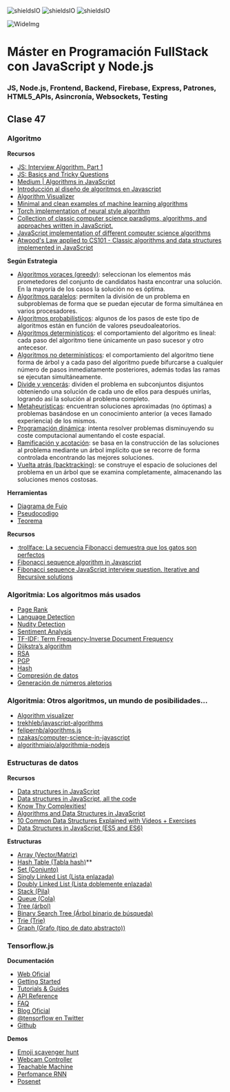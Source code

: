 ![shieldsIO](https://img.shields.io/github/issues/Fictizia/Master-en-programacion-fullstack-con-JavaScript-y-Node.js_ed2.svg)
![shieldsIO](https://img.shields.io/github/forks/Fictizia/Master-en-programacion-fullstack-con-JavaScript-y-Node.js_ed2.svg)
![shieldsIO](https://img.shields.io/github/stars/Fictizia/Master-en-programacion-fullstack-con-JavaScript-y-Node.js_ed2.svg)

![WideImg](http://fictizia.com/img/github/Fictizia-plan-estudios-github.jpg)

# Máster en Programación FullStack con JavaScript y Node.js
### JS, Node.js, Frontend, Backend, Firebase, Express, Patrones, HTML5_APIs, Asincronía, Websockets, Testing

## Clase 47

### Algoritmo

**Recursos**
- [JS: Interview Algorithm. Part 1](http://www.thatjsdude.com/interview/js1.html)
- [JS: Basics and Tricky Questions](http://www.thatjsdude.com/interview/js2.html)
- [Medium | Algorithms in JavaScript](https://medium.com/siliconwat/algorithms-in-javascript-b0bed68f4038)
- [Introducción al diseño de algoritmos en Javascript](http://www.etnassoft.com/2011/07/06/introduccion-al-diseno-de-algoritmos-en-javascript/)
- [Algorithm Visualizer](https://github.com/parkjs814/AlgorithmVisualizer)
- [Minimal and clean examples of machine learning algorithms](https://github.com/rushter/MLAlgorithms)
- [Torch implementation of neural style algorithm](https://github.com/jcjohnson/neural-style)
- [Collection of classic computer science paradigms, algorithms, and approaches written in JavaScript.](https://github.com/nzakas/computer-science-in-javascript)
- [JavaScript implementation of different computer science algorithms](https://github.com/mgechev/javascript-algorithms)
- [Atwood's Law applied to CS101 - Classic algorithms and data structures implemented in JavaScript](https://github.com/felipernb/algorithms.js)

**Según Estrategia**
- [Algoritmos voraces (greedy)](https://es.wikipedia.org/wiki/Algoritmo_voraz): seleccionan los elementos más prometedores del conjunto de candidatos hasta encontrar una solución. En la mayoría de los casos la solución no es óptima.
- [Algoritmos paralelos](https://es.wikipedia.org/wiki/Algoritmos_paralelos): permiten la división de un problema en subproblemas de forma que se puedan ejecutar de forma simultánea en varios procesadores.
- [Algoritmos probabilísticos](https://es.wikipedia.org/wiki/Algoritmo_probabil%C3%ADstico): algunos de los pasos de este tipo de algoritmos están en función de valores pseudoaleatorios.
- [Algoritmos determinísticos](https://es.wikipedia.org/wiki/Algoritmo_determin%C3%ADstico): el comportamiento del algoritmo es lineal: cada paso del algoritmo tiene únicamente un paso sucesor y otro antecesor.
- [Algoritmos no determinísticos](https://es.wikipedia.org/wiki/Algoritmo_no_determin%C3%ADstico): el comportamiento del algoritmo tiene forma de árbol y a cada paso del algoritmo puede bifurcarse a cualquier número de pasos inmediatamente posteriores, además todas las ramas se ejecutan simultáneamente.
- [Divide y vencerás](https://es.wikipedia.org/wiki/Divide_y_vencer%C3%A1s): dividen el problema en subconjuntos disjuntos obteniendo una solución de cada uno de ellos para después unirlas, logrando así la solución al problema completo.
- [Metaheurísticas](https://es.wikipedia.org/wiki/Metaheur%C3%ADsticas): encuentran soluciones aproximadas (no óptimas) a problemas basándose en un conocimiento anterior (a veces llamado experiencia) de los mismos.
- [Programación dinámica](https://es.wikipedia.org/wiki/Programaci%C3%B3n_din%C3%A1mica_(computaci%C3%B3n)): intenta resolver problemas disminuyendo su coste computacional aumentando el coste espacial.
- [Ramificación y acotación](https://es.wikipedia.org/wiki/Ramificaci%C3%B3n_y_acotaci%C3%B3n): se basa en la construcción de las soluciones al problema mediante un árbol implícito que se recorre de forma controlada encontrando las mejores soluciones.
- [Vuelta atrás (backtracking)](https://es.wikipedia.org/wiki/Vuelta_atr%C3%A1s): se construye el espacio de soluciones del problema en un árbol que se examina completamente, almacenando las soluciones menos costosas.


**Herramientas**
- [Diagrama de Fujo](https://es.wikipedia.org/wiki/Diagrama_de_flujo)
- [Pseudocodigo](https://es.wikipedia.org/wiki/Pseudoc%C3%B3digo)
- [Teorema](https://es.wikipedia.org/wiki/Teorema)

**Recursos**
- [:trollface: La secuencia Fibonacci demuestra que los gatos son perfectos](http://www.boredpanda.es/composicion-gatos-secuencia-fibonacci/)
- [Fibonacci sequence algorithm in Javascript](https://medium.com/developers-writing/fibonacci-sequence-algorithm-in-javascript-b253dc7e320e)
- [Fibonacci sequence JavaScript interview question. Iterative and Recursive solutions](https://medium.com/quick-code/fibonacci-sequence-javascript-interview-question-iterative-and-recursive-solutions-6a0346d24053)


### Algoritmia: Los algoritmos más usados
- [Page Rank](https://lizrush.gitbooks.io/algorithms-for-webdevs-ebook/content/chapters/page-rank.html)
- [Language Detection](https://lizrush.gitbooks.io/algorithms-for-webdevs-ebook/content/chapters/language-detection.html)
- [Nudity Detection](https://lizrush.gitbooks.io/algorithms-for-webdevs-ebook/content/chapters/nudity-detection.html)
- [Sentiment Analysis](https://lizrush.gitbooks.io/algorithms-for-webdevs-ebook/content/chapters/sentiment-analysis.html)
- [TF-IDF: Term Frequency-Inverse Document Frequency](https://lizrush.gitbooks.io/algorithms-for-webdevs-ebook/content/chapters/tf-idf.html)
- [Dijkstra’s algorithm](https://es.wikipedia.org/wiki/Algoritmo_de_Dijkstra)
- [RSA](https://es.wikipedia.org/wiki/RSA)
- [PGP](https://es.wikipedia.org/wiki/Pretty_Good_Privacy)
- [Hash](https://es.wikipedia.org/wiki/Funci%C3%B3n_hash)
- [Compresión de datos](https://www.tamps.cinvestav.mx/~mmorales/documents/Compre.pdf)
- [Generación de números aletorios](https://es.wikipedia.org/wiki/Generador_de_n%C3%BAmeros_aleatorios)


### Algoritmia: Otros algoritmos, un mundo de posibilidades...

- [Algorithm visualizer](http://algorithm-visualizer.org/)
- [trekhleb/javascript-algorithms](https://github.com/trekhleb/javascript-algorithms/blob/master/README.es-ES.md)
- [felipernb/algorithms.js](https://github.com/felipernb/algorithms.js)
- [nzakas/computer-science-in-javascript](https://github.com/nzakas/computer-science-in-javascript)
- [algorithmiaio/algorithmia-nodejs](https://github.com/algorithmiaio/algorithmia-nodejs)

### Estructuras de datos

**Recursos**
- [Data structures in JavaScript](http://blog.benoitvallon.com/data-structures-in-javascript/data-structures-in-javascript/)
- [Data structures in JavaScript, all the code](http://blog.benoitvallon.com/data-structures-in-javascript/data-structures-in-javascript-all-the-code/)
- [Know Thy Complexities!](http://bigocheatsheet.com/)
- [Algorithms and Data Structures in JavaScript](https://itnext.io/algorithms-and-data-structures-in-javascript-a71548f902cb)
- [10 Common Data Structures Explained with Videos + Exercises](https://medium.freecodecamp.org/10-common-data-structures-explained-with-videos-exercises-aaff6c06fb2b)
- [Data Structures in JavaScript (ES5 and ES6)](https://github.com/benoitvallon/computer-science-in-javascript/tree/master/data-structures-in-javascript)


**Estructuras**
- [Array (Vector/Matriz)](http://blog.benoitvallon.com/data-structures-in-javascript/the-array-data-structure)
- [Hash Table (Tabla hash)](http://blog.benoitvallon.com/data-structures-in-javascript/the-hash-table-data-structure/)**
- [Set (Conjunto)](http://blog.benoitvallon.com/data-structures-in-javascript/the-set-data-structure/)
- [Singly Linked List (Lista enlazada)](http://blog.benoitvallon.com/data-structures-in-javascript/the-singly-linked-list-data-structure/)
- [Doubly Linked List (Lista doblemente enlazada)](https://es.wikipedia.org/wiki/Lista_doblemente_enlazada)
- [Stack (Pila)](http://blog.benoitvallon.com/data-structures-in-javascript/the-stack-data-structure/)
- [Queue (Cola)](http://blog.benoitvallon.com/data-structures-in-javascript/the-queue-data-structure/)
- [Tree (árbol)](http://blog.benoitvallon.com/data-structures-in-javascript/the-tree-data-structure/)
- [Binary Search Tree (Árbol binario de búsqueda)](http://blog.benoitvallon.com/data-structures-in-javascript/the-binary-search-tree-data-structure/)
- [Trie (Trie)](http://blog.benoitvallon.com/data-structures-in-javascript/the-trie-data-structure/)
- [Graph (Grafo (tipo de dato abstracto))](http://blog.benoitvallon.com/data-structures-in-javascript/the-graph-data-structure/)

### Tensorflow.js

**Documentación**
- [Web Oficial](https://js.tensorflow.org/)
- [Getting Started](https://js.tensorflow.org/#getting-started)
- [Tutorials & Guides](https://js.tensorflow.org/tutorials/)
- [API Reference](https://js.tensorflow.org/api/0.12.5/)
- [FAQ](https://js.tensorflow.org/faq/)
- [Blog Oficial](https://medium.com/tensorflow)
- [@tensorflow en Twitter](https://twitter.com/tensorflow)
- [Github](https://github.com/tensorflow/tfjs)

**Demos**
- [Emoji scavenger hunt](https://emojiscavengerhunt.withgoogle.com/)
- [Webcam Controller](https://storage.googleapis.com/tfjs-examples/webcam-transfer-learning/dist/index.html)
- [Teachable Machine](https://teachablemachine.withgoogle.com/)
- [Perfomance RNN](https://magenta.tensorflow.org/demos/performance_rnn/index.html)
- [Posenet](https://storage.googleapis.com/tfjs-models/demos/posenet/camera.html)
